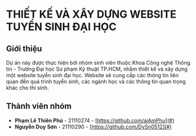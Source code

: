 # THIẾT KẾ VÀ XÂY DỰNG WEBSITE TUYỂN SINH ĐẠI HỌC

## Giới thiệu

Dự án này được thực hiện bởi nhóm sinh viên thuộc Khoa Công nghệ Thông tin - Trường Đại học Sư phạm Kỹ thuật TP.HCM, nhằm thiết kế và xây dựng một website tuyển sinh đại học. Website sẽ cung cấp các thông tin liên quan đến quá trình tuyển sinh, các ngành học và các thông tin quan trọng khác cho thí sinh.

## Thành viên nhóm

- **Phạm Lê Thiên Phú** - 21110274 - [https://github.com/aiAmPhu](#)
- **Nguyễn Duy Sơn** - 21110290 - [https://github.com/DySn0512](#)
